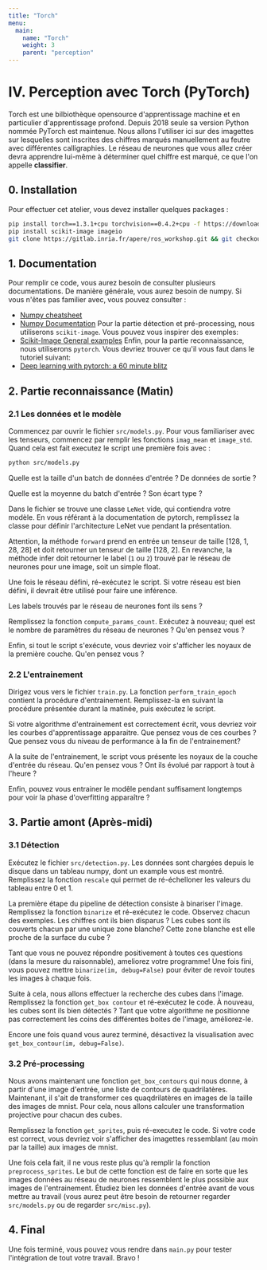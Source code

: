 ```yaml
---
title: "Torch"
menu:
  main:
    name: "Torch"
    weight: 3
    parent: "perception"
---
```


# IV. Perception avec Torch (PyTorch)

Torch est une bilbiothèque opensource d'apprentissage machine et en particulier d'apprentissage profond. Depuis 2018 seule sa version Python nommée PyTorch est maintenue. Nous allons l'utiliser ici sur des imagettes sur lesquelles sont inscrites des chiffres marqués manuellement au feutre avec différentes calligraphies. Le réseau de neurones que vous allez créer devra apprendre lui-même à déterminer quel chiffre est marqué, ce que l'on appelle **classifier**.

## 0. Installation

Pour effectuer cet atelier, vous devez installer quelques packages :

```bash
pip install torch==1.3.1+cpu torchvision==0.4.2+cpu -f https://download.pytorch.org/whl/torch_stable.html
pip install scikit-image imageio
git clone https://gitlab.inria.fr/apere/ros_workshop.git && git checkout e78f295b6
```

## 1. Documentation

Pour remplir ce code, vous aurez besoin de consulter plusieurs documentations. De manière générale, vous aurez besoin de numpy. Si vous n'êtes pas familier avec, vous pouvez consulter :

+ [Numpy cheatsheet](https://s3.amazonaws.com/assets.datacamp.com/blog_assets/Numpy_Python_Cheat_Sheet.pdf)
+ [Numpy Documentation](https://numpy.org/devdocs/user/quickstart.html)
Pour la partie détection et pré-processing, nous utiliserons `scikit-image`. Vous pouvez vous inspirer des exemples:
+ [Scikit-Image General examples](https://scikit-image.org/docs/stable/auto_examples/)
Enfin, pour la partie reconnaissance, nous utiliserons `pytorch`. Vous devriez trouver ce qu'il vous faut dans le tutoriel suivant:
+ [Deep learning with pytorch: a 60 minute blitz](https://pytorch.org/tutorials/beginner/deep_learning_60min_blitz.html)

## 2. Partie reconnaissance (Matin)

### 2.1 Les données et le modèle

Commencez par ouvrir le fichier `src/models.py`. Pour vous familiariser avec les tenseurs, commencez par remplir les fonctions `imag_mean` et `image_std`. Quand cela est fait executez le script une première fois avec :

```bash
python src/models.py
```

Quelle est la taille d'un batch de données d'entrée ? De données de sortie ?

Quelle est la moyenne du batch d'entrée ? Son écart type ?

Dans le fichier se trouve une classe `LeNet` vide, qui contiendra votre modèle. En vous référant à la documentation de pytorch, remplissez la classe pour définir l'architecture LeNet vue pendant la présentation.

Attention, la méthode `forward` prend en entrée un tenseur de taille [128, 1, 28, 28] et doit retourner un tenseur de taille [128, 2]. En revanche, la méthode infer doit retourner le label (`1` ou `2`) trouvé par le réseau de neurones pour une image, soit un simple float.

Une fois le réseau défini, ré-exécutez le script. Si votre réseau est bien défini, il devrait être utilisé pour faire une inférence.

Les labels trouvés par le réseau de neurones font ils sens ?

Remplissez la fonction `compute_params_count`. Exécutez à nouveau; quel est le nombre de paramêtres du réseau de neurones ? Qu'en pensez vous ?

Enfin, si tout le script s'exécute, vous devriez voir s'afficher les noyaux de la première couche. Qu'en pensez vous ?

### 2.2 L'entrainement

Dirigez vous vers le fichier `train.py`. La fonction `perform_train_epoch` contient la procédure d'entrainement. Remplissez-la en suivant la procédure présentée durant la matinée, puis exécutez le script.

Si votre algorithme d'entrainement est correctement écrit, vous devriez voir les courbes d'apprentissage apparaitre. Que pensez vous de ces courbes ? Que pensez vous du niveau de performance à la fin de l'entrainement?

A la suite de l'entrainement, le script vous présente les noyaux de la couche d'entrée du réseau. Qu'en pensez vous ? Ont ils évolué par rapport à tout à l'heure ?

Enfin, pouvez vous entrainer le modêle pendant suffisament longtemps pour voir la phase d'overfitting apparaître ?

## 3. Partie amont (Après-midi)

### 3.1 Détection

Exécutez le fichier `src/detection.py`.  Les données sont chargées depuis le disque dans un tableau numpy, dont un example vous est montré. Remplissez la fonction `rescale` qui permet de ré-échelloner les valeurs du tableau entre 0 et 1.

La première étape du pipeline de détection consiste à binariser l'image. Remplissez la fonction `binarize` et ré-exécutez le code. Observez chacun des exemples. Les chiffres ont ils bien disparus ? Les cubes sont ils couverts chacun par une unique zone blanche? Cette zone blanche est elle proche de la surface du cube ?

Tant que vous ne pouvez répondre positivement à toutes ces questions (dans la mesure du raisonnable), ameliorez votre programme! Une fois fini, vous pouvez mettre `binarize(im, debug=False)` pour éviter de revoir toutes les images à chaque fois.

Suite à cela, nous allons effectuer la recherche des cubes dans l'image. Remplissez la fonction `get_box contour` et ré-exécutez le code. À nouveau, les cubes sont ils bien détectés ? Tant que votre algorithme ne positionne pas correctement les coins des différentes boites de l'image, améliorez-le.

Encore une fois quand vous aurez terminé, désactivez la visualisation avec `get_box_contour(im, debug=False)`.

### 3.2 Pré-processing

Nous avons maintenant une fonction `get_box_contours` qui nous donne, à partir d'une image d'entrée, une liste de contours de quadrilatères. Maintenant, il s'ait de transformer ces quaqdrilatères en images de la taille des images de mnist. Pour cela, nous allons calculer une transformation projective pour chacun des cubes.

Remplissez la fonction `get_sprites`, puis ré-executez le code. Si votre code est correct, vous devriez voir s'afficher des imagettes ressemblant (au moin par la taille) aux images de mnist.

Une fois cela fait, il ne vous reste plus qu'à remplir la fonction `preprocess_sprites`. Le but de cette fonction est de faire en sorte que les images données au réseau de neurones ressemblent le plus possible aux images de l'entrainement. Étudiez bien les données d'entrée avant de vous mettre au travail (vous aurez peut être besoin de retourner regarder `src/models.py` ou de regarder `src/misc.py`).

## 4. Final

Une fois terminé, vous pouvez vous rendre dans `main.py` pour tester l'intégration de tout votre travail. Bravo !
